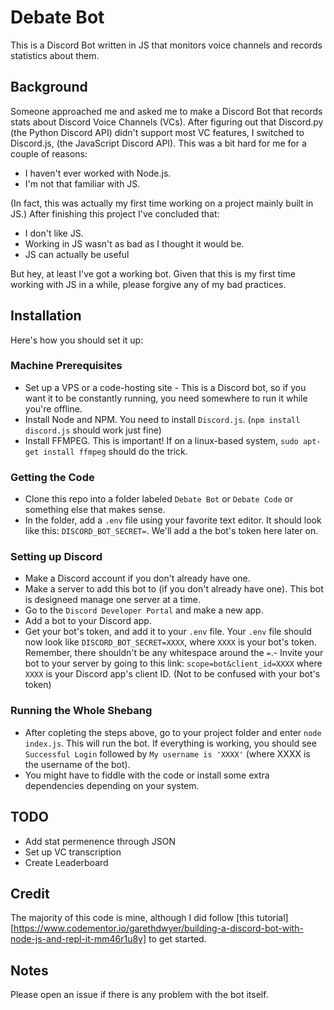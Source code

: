 # Debate Bot
This is a Discord Bot written in JS that monitors voice channels and records statistics about them. 

## Background
Someone approached me and asked me to make a Discord Bot that records stats about Discord Voice Channels (VCs).
After figuring out that Discord.py (the Python Discord API) didn't support most VC features, I switched to Discord.js, (the JavaScript Discord API). 
This was a bit hard for me for a couple of reasons: 

- I haven't ever worked with Node.js.
- I'm not that familiar with JS.

(In fact, this was actually my first time working on a project mainly built in JS.) 
After finishing this project I've concluded that: 

- I don't like JS.
- Working in JS wasn't as bad as I thought it would be. 
- JS can actually be useful

But hey, at least I've got a working bot. 
Given that this is my first time working with JS in a while, please forgive any of my bad practices. 

## Installation
Here's how you should set it up:

### Machine Prerequisites
- Set up a VPS or a code-hosting site - This is a Discord bot, so if you want it to be constantly running, you need somewhere to run it while you're offline.
- Install Node and NPM. You need to install `Discord.js`. (`npm install discord.js` should work just fine)
- Install FFMPEG. This is important! If on a linux-based system, `sudo apt-get install ffmpeg` should do the trick.

### Getting the Code
- Clone this repo into a folder labeled `Debate Bot` or `Debate Code` or something else that makes sense. 
- In the folder, add a `.env` file using your favorite text editor. It should look like this: `DISCORD_BOT_SECRET=`. We'll add a the bot's token here later on.

### Setting up Discord
- Make a Discord account if you don't already have one.
- Make a server to add this bot to (if you don't already have one). This bot is designeed manage one server at a time.
- Go to the `Discord Developer Portal` and make a new app. 
- Add a bot to your Discord app. 
- Get your bot's token, and add it to your `.env` file. Your `.env` file should now look like `DISCORD_BOT_SECRET=XXXX`, where `XXXX` is your bot's token. Remember, there shouldn't be any whitespace around the `=`.- Invite your bot to your server by going to this link: `scope=bot&client_id=XXXX` where `XXXX` is your Discord app's client ID. (Not to be confused with your bot's token)

### Running the Whole Shebang
- After copleting the steps above, go to your project folder and enter `node index.js`. This will run the bot. If everything is working, you should see `Successful Login` followed by `My username is 'XXXX'` (where XXXX is the username of the bot). 
- You might have to fiddle with the code or install some extra dependencies depending on your system. 

## TODO
- Add stat permenence through JSON
- Set up VC transcription
- Create Leaderboard

## Credit
The majority of this code is mine, although I did follow [this tutorial][https://www.codementor.io/garethdwyer/building-a-discord-bot-with-node-js-and-repl-it-mm46r1u8y] to get started.

## Notes
Please open an issue if there is any problem with the bot itself. 
